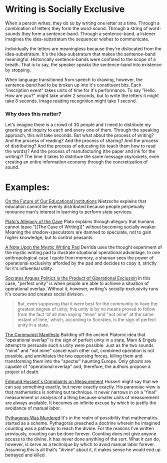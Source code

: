# Writing is Socially Exclusive

When a person writes, they do so by writing one letter at a time. Through a combination of letters they form the word-sound. Through a string of word-sounds they form a sentence-band. Through a sentence-band, a listener imagines the idea-substratum the sequencer wishes to communicate. 

Individually the letters are meaningless because they're dislocated from the idea-substratum. It's the idea-substratum that makes the sentence-band meaningful. Historically sentence-bands were confined to the scope of a breath. That is to say, the speaker speaks the sentence-band into existence by stopping.

When language transitioned from speech to drawing, however, the sentence-band had to be broken up into it's constituent bits. Each "inscription event" takes units of time for it's performance. To say "Hello. How are you?" might take under 2 seconds, but to write the letters it might take 8 seconds. Image reading recognition might take 1 second.

### Why does this matter?

Let's imagine there is a crowd of 30 people and I need to distribute my greeting and inquiry to each and every one of them. Through the speaking approach, this will take seconds. But what about the process of writing? And the process of reading? And the process of sharing? And the process of distributing? And the process of educating (to teach them how to read the words)? And the process of manufacturing (the paper and ink for the writing)? The time it takes to distribue the same message skyrockets, even creating an entire information economy through the concretization of sound.

# Examples:
[On the Future of Our Educational Institutions](https://www.gutenberg.org/ebooks/28146)
Nietzsche explains that education cannot be evenly distributed because people perpetually renounce man's interest in learning to perform state services.

[Plato's Allegory of the Cave](https://plato.stanford.edu/entries/plato-metaphysics/)
Plato explains through allegory that humans cannot leave "[[The Cave of Writing]]" without becoming socially weaker. Meaning the shadow-speculators are damned to speculate, not to gain higher knowledge, but to control peasants.

[A Note Upon the Mystic Writing Pad](https://www.encyclopedia.com/psychology/dictionaries-thesauruses-pictures-and-press-releases/note-upon-mystic-writing-pad)
Derrida uses the thought experiment of the mystic writing pad to illustrate situational operational advantage. In one anthropological case I quote from memory, a shaman sees the power of operational exclusivity afforded by the pad and decides to copy it, strictly for it's influential utility. 

[Socrates Argues Politics is the Product of Operational Exclusion](https://classicalwisdom.com/greek_books/politics-by-aristotle-book-ii/)
In this case, "perfect unity" is when people are able to achieve a situation of operational overlap. Without it, however, writing's socially-exclusivity runs it's course and creates social division.
> But, even supposing that it were best for the community to have the greatest degree of unity, this unity is by no means proved to follow from the fact ‘of all men saying “mine” and “not mine” at the same instant of time,’ which, according to Socrates, is the sign of perfect unity in a state.

[The Communist Manifesto](https://www.marxists.org/archive/marx/works/1848/communist-manifesto/ch01.htm)
Building off the ancient Platonic idea that "operational overlap" is the sign of perfect unity in a state, Marx & Engels attempt to persuade such a unity were possible. Just as the two sounds "mind" and "not mine" cancel each other out, combined operation is not possible, and annihilates the two opposing forces, killing them and transforming them into the "specter" haunting Europe. Only ghosts are capable of "operational overlap" and, therefore, the authors propose a project of death.

[Edmund Husserl's Complaints on Measurement](https://iep.utm.edu/phe-time/)
Husserl might say that we can say something exactly, but never exactly exactly. His paranoiac view is that mathematics is nothing but technique. It never narrows in on a "final" measurement or analysis of a thing because smaller units of measurement are always available. It becomes an infinite excuse by which to justify the avoidance of manual labor.

[Pythagoras Was Murdered](https://en.wikipedia.org/wiki/Pythagoras#:~:text=A%20different%20legend%20reported%20by,stopped%20instead%20and%20was%20killed.)
It's in the realm of possibility that mathematics started as a scheme. Pythagoras preached a doctrine wherein he imagined counting was a pathway to reach the divine. For the reasons I've written previously, counting can be done forever. Counting does not give anyone access to the divine. It has never done anything of the sort. What it can do, however, is serve as a technique by which to avoid manual labor forever. Assuming this is all that's "divine" about it, it makes sense he would end up betrayed and killed.
